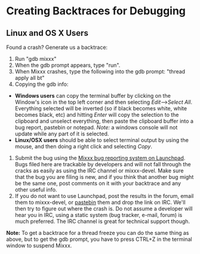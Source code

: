 # Creating Backtraces for Debugging

## Linux and OS X Users

Found a crash? Generate us a backtrace:

1.  Run "gdb mixxx"
2.  When the gdb prompt appears, type "run".
3.  When Mixxx crashes, type the following into the gdb prompt: "thread
    apply all bt"
4.  Copying the gdb info:

<!-- end list -->

  - **Windows users** can copy the terminal buffer by clicking on the
    Window's icon in the top left corner and then selecting
    *Edit*--\>*Select All*. Everything selected will be inverted (so if
    black becomes white, white becomes black, etc) and hitting *Enter*
    will copy the selection to the clipboard and unselect everything,
    then paste the clipboard buffer into a bug report, pastebin or
    notepad. *Note:* a windows console will not update while any part of
    it is selected.
  - **Linux/OSX users** should be able to select terminal output by
    using the mouse, and then doing a right click and selecting *Copy*.

<!-- end list -->

1.  Submit the bug using the [Mixxx bug reporting system on
    Launchpad](https://launchpad.net/mixxx). Bugs filed here are
    trackable by developers and will not fall through the cracks as
    easily as using the IRC channel or mixxx-devel. Make sure that the
    bug you are filing is new, and if you think that another bug might
    be the same one, post comments on it with your backtrace and any
    other useful info.
2.  If you do not want to use Launchpad, post the results in the forum,
    email them to mixxx-devel, or [pastebin](http://www.pastebin.ca)
    them and drop the link on IRC. We'll then try to figure out where
    the crash is. Do not assume a developer will hear you in IRC, using
    a static system (bug tracker, e-mail, forum) is much preferred. The
    IRC channel is great for technical support though.

**Note:** To get a backtrace for a thread freeze you can do the same
thing as above, but to get the gdb prompt, you have to press CTRL+Z in
the terminal window to suspend Mixxx.
